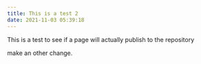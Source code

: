 ```yaml
---
title: This is a test 2
date: 2021-11-03 05:39:18
---
```

This is a test to see if a page will actually publish to the repository

make an other change.